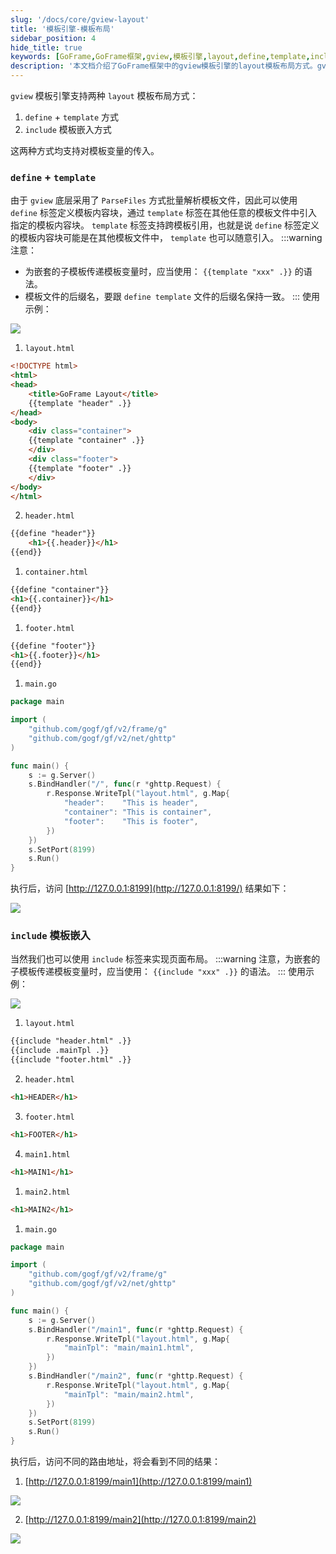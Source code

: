 ```yaml
---
slug: '/docs/core/gview-layout'
title: '模板引擎-模板布局'
sidebar_position: 4
hide_title: true
keywords: [GoFrame,GoFrame框架,gview,模板引擎,layout,define,template,include,模板布局,模板变量]
description: '本文档介绍了GoFrame框架中的gview模板引擎的layout模板布局方式。gview支持两种布局方式：通过define和template标签进行内容块管理，以及通过include标签进行模板嵌入。这两种方式均支持模板变量的传递。示例代码演示了如何在GoFrame框架中使用这些模板引擎技术。'
---
```


`gview` 模板引擎支持两种 `layout` 模板布局方式：

1. `define` + `template` 方式
2. `include` 模板嵌入方式

这两种方式均支持对模板变量的传入。

### `define` + `template`

由于 `gview` 底层采用了 `ParseFiles` 方式批量解析模板文件，因此可以使用 `define` 标签定义模板内容块，通过 `template` 标签在其他任意的模板文件中引入指定的模板内容块。 `template` 标签支持跨模板引用，也就是说 `define` 标签定义的模板内容块可能是在其他模板文件中， `template` 也可以随意引入。
:::warning
注意：
- 为嵌套的子模板传递模板变量时，应当使用： `{{template "xxx" .}}` 的语法。
- 模板文件的后缀名，要跟 `define template` 文件的后缀名保持一致。
:::
使用示例：

![](/markdown/5c50dcf4b78634b414c3857035097292.png)

1. `layout.html`
```html
<!DOCTYPE html>
<html>
<head>
    <title>GoFrame Layout</title>
    {{template "header" .}}
</head>
<body>
    <div class="container">
    {{template "container" .}}
    </div>
    <div class="footer">
    {{template "footer" .}}
    </div>
</body>
</html>
```

2. `header.html`
```html
{{define "header"}}
    <h1>{{.header}}</h1>
{{end}}
```

1. `container.html`
```html
{{define "container"}}
<h1>{{.container}}</h1>
{{end}}
```

1. `footer.html`
```html
{{define "footer"}}
<h1>{{.footer}}</h1>
{{end}}
```

1. `main.go`
```go
package main

import (
    "github.com/gogf/gf/v2/frame/g"
    "github.com/gogf/gf/v2/net/ghttp"
)

func main() {
    s := g.Server()
    s.BindHandler("/", func(r *ghttp.Request) {
        r.Response.WriteTpl("layout.html", g.Map{
            "header":    "This is header",
            "container": "This is container",
            "footer":    "This is footer",
        })
    })
    s.SetPort(8199)
    s.Run()
}
```

执行后，访问 [http://127.0.0.1:8199](http://127.0.0.1:8199/) 结果如下：

![](/markdown/8826a2512ed91b4c9e7b77eabad4ae2c.png)

### `include` 模板嵌入

当然我们也可以使用 `include` 标签来实现页面布局。
:::warning
注意，为嵌套的子模板传递模板变量时，应当使用： `{{include "xxx" .}}` 的语法。
:::
使用示例：

![](/markdown/21b9ad277927db37879d5513766557c2.png)

1. `layout.html`
```html
{{include "header.html" .}}
{{include .mainTpl .}}
{{include "footer.html" .}}
```

2. `header.html`
```html
<h1>HEADER</h1>
```

3. `footer.html`
```html
<h1>FOOTER</h1>
```

4. `main1.html`
```html
<h1>MAIN1</h1>
```

1. `main2.html`
```html
<h1>MAIN2</h1>
```

1. `main.go`
```go
package main

import (
    "github.com/gogf/gf/v2/frame/g"
    "github.com/gogf/gf/v2/net/ghttp"
)

func main() {
    s := g.Server()
    s.BindHandler("/main1", func(r *ghttp.Request) {
        r.Response.WriteTpl("layout.html", g.Map{
            "mainTpl": "main/main1.html",
        })
    })
    s.BindHandler("/main2", func(r *ghttp.Request) {
        r.Response.WriteTpl("layout.html", g.Map{
            "mainTpl": "main/main2.html",
        })
    })
    s.SetPort(8199)
    s.Run()
}
```


执行后，访问不同的路由地址，将会看到不同的结果：

1. [http://127.0.0.1:8199/main1](http://127.0.0.1:8199/main1)

![](/markdown/88d87dc79a4aa226d1c20312c3aeaff0.png)

2. [http://127.0.0.1:8199/main2](http://127.0.0.1:8199/main2)

![](/markdown/8db789d456e0422ca3796242b89b8b44.png)